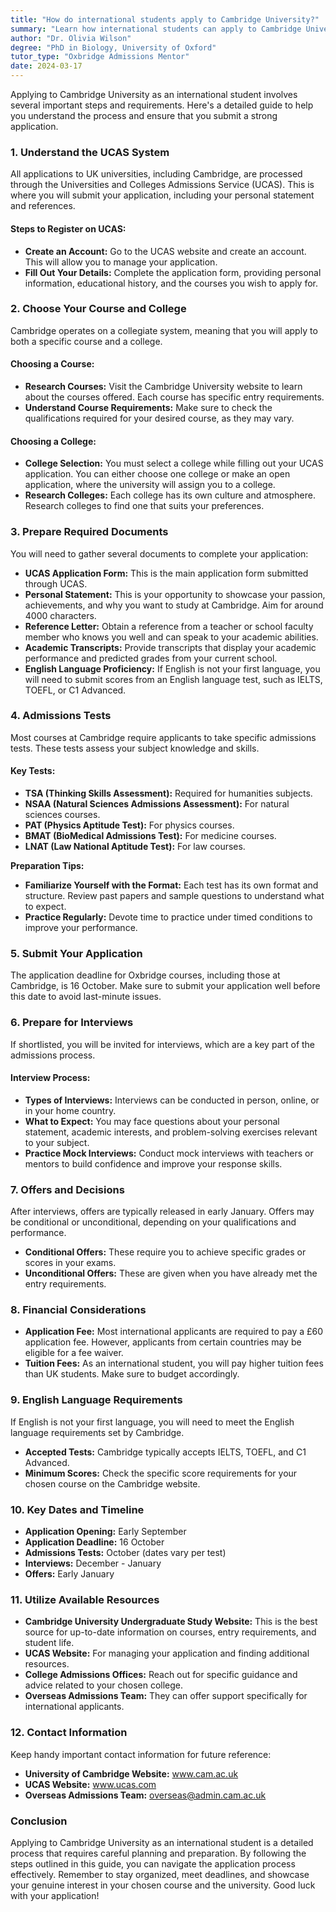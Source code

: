```yaml
---
title: "How do international students apply to Cambridge University?"
summary: "Learn how international students can apply to Cambridge University through UCAS with essential steps for a successful application."
author: "Dr. Olivia Wilson"
degree: "PhD in Biology, University of Oxford"
tutor_type: "Oxbridge Admissions Mentor"
date: 2024-03-17
---
```


Applying to Cambridge University as an international student involves several important steps and requirements. Here's a detailed guide to help you understand the process and ensure that you submit a strong application.

### 1. Understand the UCAS System

All applications to UK universities, including Cambridge, are processed through the Universities and Colleges Admissions Service (UCAS). This is where you will submit your application, including your personal statement and references. 

#### Steps to Register on UCAS:
- **Create an Account:** Go to the UCAS website and create an account. This will allow you to manage your application.
- **Fill Out Your Details:** Complete the application form, providing personal information, educational history, and the courses you wish to apply for.

### 2. Choose Your Course and College

Cambridge operates on a collegiate system, meaning that you will apply to both a specific course and a college. 

#### Choosing a Course:
- **Research Courses:** Visit the Cambridge University website to learn about the courses offered. Each course has specific entry requirements.
- **Understand Course Requirements:** Make sure to check the qualifications required for your desired course, as they may vary.

#### Choosing a College:
- **College Selection:** You must select a college while filling out your UCAS application. You can either choose one college or make an open application, where the university will assign you to a college.
- **Research Colleges:** Each college has its own culture and atmosphere. Research colleges to find one that suits your preferences.

### 3. Prepare Required Documents

You will need to gather several documents to complete your application:

- **UCAS Application Form:** This is the main application form submitted through UCAS.
- **Personal Statement:** This is your opportunity to showcase your passion, achievements, and why you want to study at Cambridge. Aim for around 4000 characters.
- **Reference Letter:** Obtain a reference from a teacher or school faculty member who knows you well and can speak to your academic abilities.
- **Academic Transcripts:** Provide transcripts that display your academic performance and predicted grades from your current school.
- **English Language Proficiency:** If English is not your first language, you will need to submit scores from an English language test, such as IELTS, TOEFL, or C1 Advanced.

### 4. Admissions Tests

Most courses at Cambridge require applicants to take specific admissions tests. These tests assess your subject knowledge and skills.

#### Key Tests:
- **TSA (Thinking Skills Assessment):** Required for humanities subjects.
- **NSAA (Natural Sciences Admissions Assessment):** For natural sciences courses.
- **PAT (Physics Aptitude Test):** For physics courses.
- **BMAT (BioMedical Admissions Test):** For medicine courses.
- **LNAT (Law National Aptitude Test):** For law courses.

**Preparation Tips:**
- **Familiarize Yourself with the Format:** Each test has its own format and structure. Review past papers and sample questions to understand what to expect.
- **Practice Regularly:** Devote time to practice under timed conditions to improve your performance.

### 5. Submit Your Application

The application deadline for Oxbridge courses, including those at Cambridge, is 16 October. Make sure to submit your application well before this date to avoid last-minute issues.

### 6. Prepare for Interviews

If shortlisted, you will be invited for interviews, which are a key part of the admissions process.

#### Interview Process:
- **Types of Interviews:** Interviews can be conducted in person, online, or in your home country.
- **What to Expect:** You may face questions about your personal statement, academic interests, and problem-solving exercises relevant to your subject.
- **Practice Mock Interviews:** Conduct mock interviews with teachers or mentors to build confidence and improve your response skills.

### 7. Offers and Decisions

After interviews, offers are typically released in early January. Offers may be conditional or unconditional, depending on your qualifications and performance.

- **Conditional Offers:** These require you to achieve specific grades or scores in your exams.
- **Unconditional Offers:** These are given when you have already met the entry requirements.

### 8. Financial Considerations

- **Application Fee:** Most international applicants are required to pay a £60 application fee. However, applicants from certain countries may be eligible for a fee waiver.
- **Tuition Fees:** As an international student, you will pay higher tuition fees than UK students. Make sure to budget accordingly.

### 9. English Language Requirements

If English is not your first language, you will need to meet the English language requirements set by Cambridge. 

- **Accepted Tests:** Cambridge typically accepts IELTS, TOEFL, and C1 Advanced.
- **Minimum Scores:** Check the specific score requirements for your chosen course on the Cambridge website.

### 10. Key Dates and Timeline

- **Application Opening:** Early September
- **Application Deadline:** 16 October
- **Admissions Tests:** October (dates vary per test)
- **Interviews:** December - January
- **Offers:** Early January

### 11. Utilize Available Resources

- **Cambridge University Undergraduate Study Website:** This is the best source for up-to-date information on courses, entry requirements, and student life.
- **UCAS Website:** For managing your application and finding additional resources.
- **College Admissions Offices:** Reach out for specific guidance and advice related to your chosen college.
- **Overseas Admissions Team:** They can offer support specifically for international applicants.

### 12. Contact Information

Keep handy important contact information for future reference:

- **University of Cambridge Website:** www.cam.ac.uk
- **UCAS Website:** www.ucas.com
- **Overseas Admissions Team:** overseas@admin.cam.ac.uk

### Conclusion

Applying to Cambridge University as an international student is a detailed process that requires careful planning and preparation. By following the steps outlined in this guide, you can navigate the application process effectively. Remember to stay organized, meet deadlines, and showcase your genuine interest in your chosen course and the university. Good luck with your application!
    